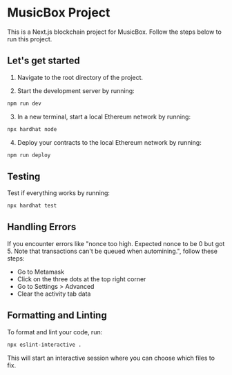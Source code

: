 # MusicBox Project

This is a Next.js blockchain project for MusicBox. Follow the steps below to run this project.

## Let's get started

1. Navigate to the root directory of the project.

2. Start the development server by running:

```bash
npm run dev
```

3. In a new terminal, start a local Ethereum network by running:

```bash
npx hardhat node
```

4. Deploy your contracts to the local Ethereum network by running:

```bash
npm run deploy
```

## Testing

Test if everything works by running:

```bash
npx hardhat test
```

## Handling Errors

If you encounter errors like "nonce too high. Expected nonce to be 0 but got 5. Note that transactions can't be queued when automining.", follow these steps:

- Go to Metamask
- Click on the three dots at the top right corner
- Go to Settings > Advanced
- Clear the activity tab data

## Formatting and Linting

To format and lint your code, run:

```bash
npx eslint-interactive .
```

This will start an interactive session where you can choose which files to fix.
